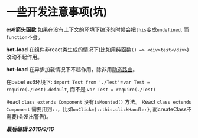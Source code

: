 # 一些开发注意事项(坑)
**es6箭头函数** 如果在没有上下文的环境下编译的时候会把`this`变成`undefined`, 而`function`不会。

**hot-load** 在组件非react类生成的情况下(比如用纯函数`() => <div>test</div>`)改动不起作用。

**hot-load** 在异步加载情况下不起作用，除非用[动态路由](https://github.com/ReactTraining/react-router/blob/master/docs/guides/DynamicRouting.md)。

在babel es6环境下: `import Test from './Test'`=`var Test = require(./Test).default`, 而不是 `var Test = require(./Test)`

React `class extends Component` 没有`isMounted()` 方法。
React `class extends Component` 需要用到`::`，比如`onClick={::this.clickHandler}`, 而createClass不需要(会发出警告)。

***最后编辑:2016/9/16***
